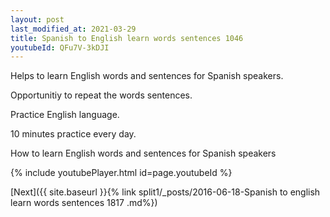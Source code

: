```yaml
---
layout: post
last_modified_at: 2021-03-29
title: Spanish to English learn words sentences 1046 
youtubeId: QFu7V-3kDJI
---
```

 
 
Helps to learn English words and sentences for Spanish speakers.

Opportunitiy to repeat the words sentences. 

Practice English language. 
 
10 minutes practice every day. 
 
How to learn English words and sentences for Spanish speakers 
 
{% include youtubePlayer.html id=page.youtubeId %}
 
 
[Next]({{ site.baseurl }}{% link  split1/_posts/2016-06-18-Spanish to english learn words sentences 1817 .md%})
 
